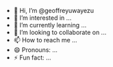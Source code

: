 - 👋 Hi, I’m @geoffreyuwayezu
- 👀 I’m interested in ...
- 🌱 I’m currently learning ...
- 💞️ I’m looking to collaborate on ...
- 📫 How to reach me ...
- 😄 Pronouns: ...
- ⚡ Fun fact: ...

<!---
geoffreyuwayezu/geoffreyuwayezu is a ✨ special ✨ repository because its `README.md` (this file) appears on your GitHub profile.
You can click the Preview link to take a look at your changes.
--->
